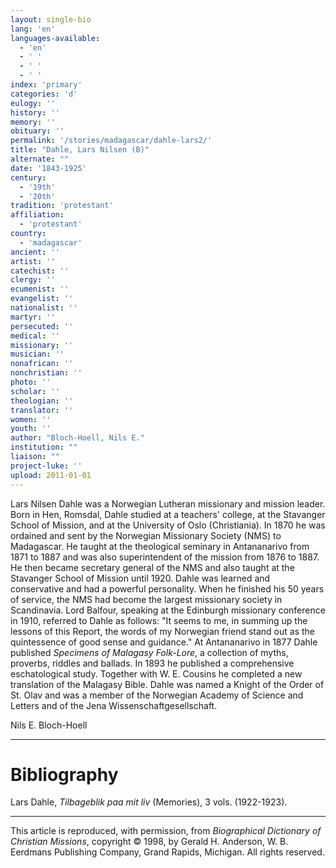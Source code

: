 ```yaml
---
layout: single-bio
lang: 'en'
languages-available:
  - 'en'
  - ' '
  - ' '
  - ' '
index: 'primary'
categories: 'd'
eulogy: ''
history: ''
memory: ''
obituary: ''
permalink: '/stories/madagascar/dahle-lars2/'
title: "Dahle, Lars Nilsen (B)"
alternate: ""
date: '1843-1925'
century:
  - '19th'
  - '20th'
tradition: 'protestant'
affiliation:
  - 'protestant'
country:
  - 'madagascar'
ancient: ''
artist: ''
catechist: ''
clergy: ''
ecumenist: ''
evangelist: ''
nationalist: ''
martyr: ''
persecuted: ''
medical: ''
missionary: ''
musician: ''
nonafrican: ''
nonchristian: ''
photo: ''
scholar: ''
theologian: ''
translator: ''
women: ''
youth: ''
author: "Bloch-Hoell, Nils E."
institution: ""
liaison: ""
project-luke: ''
upload: 2011-01-01
---
```




Lars Nilsen Dahle was a Norwegian Lutheran missionary and mission leader. Born in Hen, Romsdal, Dahle studied at a teachers' college, at the Stavanger School of Mission, and at the University of Oslo (Christiania). In 1870 he was ordained and sent by the Norwegian Missionary Society (NMS) to Madagascar. He taught at the theological seminary in Antananarivo from 1871 to 1887 and was also superintendent of the mission from 1876 to 1887. He then became secretary general of the NMS and also taught at the Stavanger School of Mission until 1920. Dahle was learned and conservative and had a powerful personality. When he finished his 50 years of service, the NMS had become the largest missionary society in Scandinavia. Lord Balfour, speaking at the Edinburgh missionary conference in 1910, referred to Dahle as follows: "It seems to me, in summing up the lessons of this Report, the words of my Norwegian friend stand out as the quintessence of good sense and guidance." At Antananarivo in 1877 Dahle published *Specimens of Malagasy Folk-Lore*, a collection of myths, proverbs, riddles and ballads. In 1893 he published a comprehensive eschatological study. Together with W. E. Cousins he completed a new translation of the Malagasy Bible. Dahle was named a Knight of the Order of St. Olav and was a member of the Norwegian Academy of Science and Letters and of the Jena Wissenschaftgesellschaft.

Nils E. Bloch-Hoell

---

# Bibliography

Lars Dahle, *Tilbageblik paa mit liv* (Memories), 3 vols. (1922-1923).

---

This article is reproduced, with permission, from *Biographical Dictionary of Christian Missions*, copyright © 1998, by Gerald H. Anderson, W. B. Eerdmans Publishing Company, Grand Rapids, Michigan. All rights reserved.